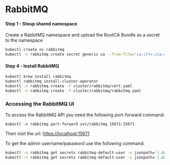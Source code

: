 # RabbitMQ


#### Step 1 - Steup shared namespace

Create a RabbitMQ namespace and upload the RootCA Bundle as a secret to the namespace

```bash
kubectl create ns rabbitmq
kubectl -n rabbitmq create secret generic ca --from-file='ca.crt=./ca.crt'
```

#### Step 4 - Install RabbitMQ

```bash
kubectl krew install rabbitmq
kubectl rabbitmq install-cluster-operator
kubectl -n rabbitmq create -f cluster/rabbitmq/cert.yaml
kubectl -n rabbitmq create -f cluster/rabbitmq/rabbitmq.yaml
```


### Accessing the RabbitMQ UI

To access the RabbitMQ API you need the following port-forward command:

`kubectl -n rabbitmq port-forward svc/rabbitmq 15671:15671`

Then visit the url: [https://localhost:15671](https://localhost:15671)

To get the admin username/password use the following command:

```bash
kubectl -n rabbitmq get secrets rabbitmq-default-user -o jsonpath='{.data.username}' | base64 -d
kubectl -n rabbitmq get secrets rabbitmq-default-user -o jsonpath='{.data.password}' | base64 -d
```
